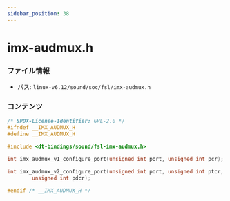 ```yaml
---
sidebar_position: 38
---
```

# imx-audmux.h

### ファイル情報

- パス: `linux-v6.12/sound/soc/fsl/imx-audmux.h`

### コンテンツ

```h
/* SPDX-License-Identifier: GPL-2.0 */
#ifndef __IMX_AUDMUX_H
#define __IMX_AUDMUX_H

#include <dt-bindings/sound/fsl-imx-audmux.h>

int imx_audmux_v1_configure_port(unsigned int port, unsigned int pcr);

int imx_audmux_v2_configure_port(unsigned int port, unsigned int ptcr,
		unsigned int pdcr);

#endif /* __IMX_AUDMUX_H */

```

